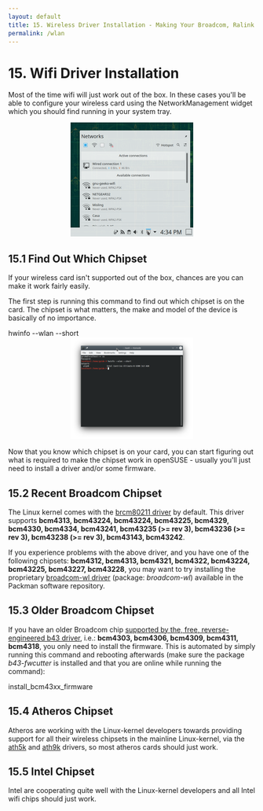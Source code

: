 ```yaml
---
layout: default
title: 15. Wireless Driver Installation - Making Your Broadcom, Ralink etc. Wifi/Wlan Work
permalink: /wlan
---
```


# 15. Wifi Driver Installation

Most of the time wifi will just work out of the box. In these cases you'll be able to configure your wireless card using the NetworkManagement widget which you should find running in your system tray.

<center><a href="images/screenshots/pnm.png" rel="thumbnail"><img src="images/screenshots/pnmb.png" alt="Plasmoid NetworkManagement" class="pic" /></a></center>

## 15.1 Find Out Which Chipset

If your wireless card isn't supported out of the box, chances are you can make it work fairly easily.

The first step is running this command to find out which chipset is on the card. The chipset is what matters, the make and model of the device is basically of no importance.

<div class="clroot">hwinfo --wlan --short</div>

<center><a href="images/screenshots/hwinfo.png" rel="thumbnail"><img src="images/screenshots/hwinfob.png" alt="lspci" class="pic" /></a></center>

Now that you know which chipset is on your card, you can start figuring out what is required to make the chipset work in openSUSE - usually you'll just need to install a driver and/or some firmware.

## 15.2 Recent Broadcom Chipset

The Linux kernel comes with the <a href="http://linuxwireless.org/en/users/Drivers/brcm80211" target="_blank">brcm80211 driver</a> by default. This driver supports <b>bcm4313, bcm43224, bcm43224, bcm43225, bcm4329, bcm4330, bcm4334, bcm43241, bcm43235 (>= rev 3), bcm43236 (>= rev 3), bcm43238 (>= rev 3), bcm43143, bcm43242</b>.

If you experience problems with the above driver, and you have one of the following chipsets: <b>bcm4312, bcm4313, bcm4321, bcm4322, bcm43224, bcm43225, bcm43227, bcm43228</b>, you may want to try installing the proprietary <a href="https://www.broadcom.com/support/802.11" target="_blank">broadcom-wl driver</a> (package: <i>broadcom-wl</i>) available in the Packman software repository.

## 15.3 Older Broadcom Chipset

If you have an older Broadcom chip <a href="http://linuxwireless.org/en/users/Drivers/b43#Supported_chip_types" target="_blank">supported by the, free, reverse-engineered b43 driver</a>, i.e.:  <b>bcm4303, bcm4306, bcm4309, bcm4311, bcm4318</b>, you only need to install the firmware. This is automated by simply running this command and rebooting afterwards (make sure the package <i>b43-fwcutter</i> is installed and that you are online while running the command):

<div class="clroot">install_bcm43xx_firmware</div>

## 15.4 Atheros Chipset

Atheros are working with the Linux-kernel developers towards providing support for all their wireless chipsets in the mainline Linux-kernel, via the <a href="http://linuxwireless.org/en/users/Drivers/ath5k#supported_chips" target="_blank">ath5k</a> and <a href="http://linuxwireless.org/en/users/Drivers/ath9k#supported_chipsets" target="_blank">ath9k</a> drivers, so most atheros cards should just work.

## 15.5 Intel Chipset

Intel are cooperating quite well with the Linux-kernel developers and all Intel wifi chips should just work.
